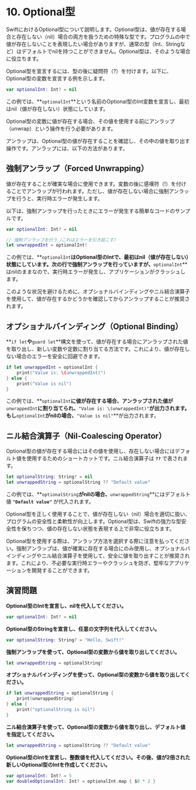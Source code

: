 # 10. Optional型

SwiftにおけるOptional型について説明します。Optional型は、値が存在する場合と存在しない（nil）場合の両方を扱うための特殊な型です。プログラムの中で値が存在しないことを表現したい場合がありますが、通常の型（Int、Stringなど）はデフォルトでnilを持つことができません。Optional型は、そのような場合に役立ちます。

Optional型を宣言するには、型の後に疑問符（?）を付けます。以下に、Optional型の変数を宣言する例を示します。

```swift
var optionalInt: Int? = nil
```

この例では、**`optionalInt`**という名前のOptional型のInt変数を宣言し、最初はnil（値が存在しない）状態にしています。

Optional型の変数に値が存在する場合、その値を使用する前にアンラップ（unwrap）という操作を行う必要があります。

アンラップは、Optional型の値が存在することを確認し、その中の値を取り出す操作です。アンラップには、以下の方法があります。

## 強制アンラップ（Forced Unwrapping）

値が存在することが確実な場合に使用できます。変数の後に感嘆符（!）を付けることでアンラップが行われます。ただし、値が存在しない場合に強制アンラップを行うと、実行時エラーが発生します。

以下は、強制アンラップを行ったときにエラーが発生する簡単なコードのサンプルです。

```swift
var optionalInt: Int? = nil

// 強制アンラップを行う（これはエラーを引き起こす）
let unwrappedInt = optionalInt!
```

この例では、**`optionalInt`**はOptional型のIntで、最初はnil（値が存在しない）状態にしています。次の行で強制アンラップを行っていますが、**`optionalInt`**はnilのままなので、実行時エラーが発生し、アプリケーションがクラッシュします。

このような状況を避けるために、オプショナルバインディングやニル結合演算子を使用して、値が存在するかどうかを確認してからアンラップすることが推奨されます。

## オプショナルバインディング（Optional Binding）

**`if let`**や**`guard let`**構文を使って、値が存在する場合にアンラップされた値を取り出し、新しい変数や定数に割り当てる方法です。これにより、値が存在しない場合のエラーを安全に回避できます。

```swift
if let unwrappedInt = optionalInt {
    print("Value is: \(unwrappedInt)")
} else {
    print("Value is nil")
}
```

この例では、**`optionalInt`**に値が存在する場合、アンラップされた値が**`unwrappedInt`**に割り当てられ、**`"Value is: \(unwrappedInt)"`**が出力されます。もし**`optionalInt`**がnilの場合、**`"Value is nil"`**が出力されます。

## ニル結合演算子（Nil-Coalescing Operator）

Optional型の値が存在する場合にはその値を使用し、存在しない場合にはデフォルト値を使用するためのショートカットです。ニル結合演算子は **`??`** で表されます。

```swift
let optionalString: String? = nil
let unwrappedString = optionalString ?? "Default value"
```

この例では、**`optionalString`**がnilの場合、**`unwrappedString`**にはデフォルト値 **`"Default value"`** が代入されます。

Optional型を正しく使用することで、値が存在しない（nil）場合を適切に扱い、プログラムの安全性と柔軟性が向上します。Optional型は、Swiftの強力な型安全性を保ちつつ、値の存在しない状態を表現する上で非常に役立ちます。

Optional型を使用する際は、アンラップ方法を選択する際に注意を払ってください。強制アンラップは、値が確実に存在する場合にのみ使用し、オプショナルバインディングやニル結合演算子を使用して、安全に値を取り出すことが推奨されます。これにより、不必要な実行時エラーやクラッシュを防ぎ、堅牢なアプリケーションを開発することができます。

## 演習問題

**Optional型のIntを宣言し、nilを代入してください。**

```swift
var optionalInt: Int? = nil
```

**Optional型のStringを宣言し、任意の文字列を代入してください。**

```swift
var optionalString: String? = "Hello, Swift!"
```

**強制アンラップを使って、Optional型の変数から値を取り出してください。**

```swift
let unwrappedString = optionalString!
```

**オプショナルバインディングを使って、Optional型の変数から値を取り出してください。**

```swift
if let unwrappedString = optionalString {
    print(unwrappedString)
} else {
    print("optionalString is nil")
}
```

**ニル結合演算子を使って、Optional型の変数から値を取り出し、デフォルト値を指定してください。**

```swift
let unwrappedString = optionalString ?? "Default value"
```

**Optional型のIntを宣言し、整数値を代入してください。その後、値が2倍された新しいOptional型のIntを作成してください。**

```swift
var optionalInt: Int? = 5
var doubledOptionalInt: Int? = optionalInt.map { $0 * 2 }
```

